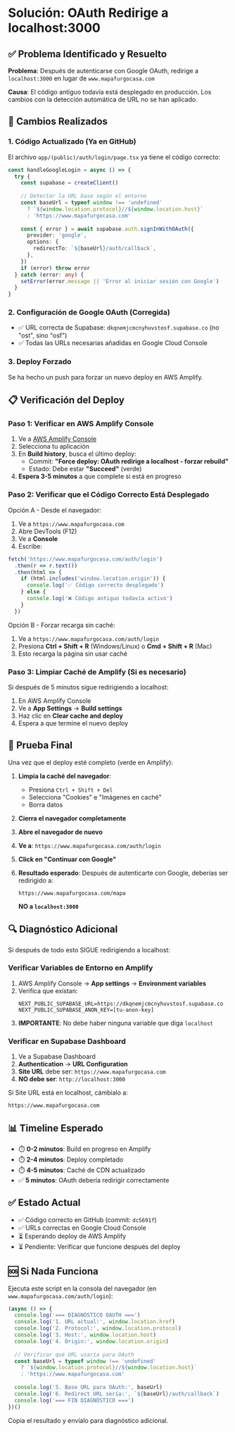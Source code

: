 # Solución: OAuth Redirige a localhost:3000

## ✅ Problema Identificado y Resuelto

**Problema**: Después de autenticarse con Google OAuth, redirige a `localhost:3000` en lugar de `www.mapafurgocasa.com`

**Causa**: El código antiguo todavía está desplegado en producción. Los cambios con la detección automática de URL no se han aplicado.

## 🔧 Cambios Realizados

### 1. Código Actualizado (Ya en GitHub)
El archivo `app/(public)/auth/login/page.tsx` ya tiene el código correcto:

```typescript
const handleGoogleLogin = async () => {
  try {
    const supabase = createClient()
    
    // Detectar la URL base según el entorno
    const baseUrl = typeof window !== 'undefined' 
      ? `${window.location.protocol}//${window.location.host}`
      : 'https://www.mapafurgocasa.com'
    
    const { error } = await supabase.auth.signInWithOAuth({
      provider: 'google',
      options: {
        redirectTo: `${baseUrl}/auth/callback`,
      },
    })
    if (error) throw error
  } catch (error: any) {
    setError(error.message || 'Error al iniciar sesión con Google')
  }
}
```

### 2. Configuración de Google OAuth (Corregida)
- ✅ URL correcta de Supabase: `dkqnemjcmcnyhuvstosf.supabase.co` (no "ost", sino "osf")
- ✅ Todas las URLs necesarias añadidas en Google Cloud Console

### 3. Deploy Forzado
Se ha hecho un push para forzar un nuevo deploy en AWS Amplify.

## 📋 Verificación del Deploy

### Paso 1: Verificar en AWS Amplify Console
1. Ve a [AWS Amplify Console](https://console.aws.amazon.com/amplify)
2. Selecciona tu aplicación
3. En **Build history**, busca el último deploy:
   - Commit: **"Force deploy: OAuth redirige a localhost - forzar rebuild"**
   - Estado: Debe estar **"Succeed"** (verde)
4. **Espera 3-5 minutos** a que complete si está en progreso

### Paso 2: Verificar que el Código Correcto Está Desplegado

Opción A - Desde el navegador:
1. Ve a `https://www.mapafurgocasa.com`
2. Abre DevTools (F12)
3. Ve a **Console**
4. Escribe:
```javascript
fetch('https://www.mapafurgocasa.com/auth/login')
  .then(r => r.text())
  .then(html => {
    if (html.includes('window.location.origin')) {
      console.log('✅ Código correcto desplegado')
    } else {
      console.log('❌ Código antiguo todavía activo')
    }
  })
```

Opción B - Forzar recarga sin caché:
1. Ve a `https://www.mapafurgocasa.com/auth/login`
2. Presiona **Ctrl + Shift + R** (Windows/Linux) o **Cmd + Shift + R** (Mac)
3. Esto recarga la página sin usar caché

### Paso 3: Limpiar Caché de Amplify (Si es necesario)

Si después de 5 minutos sigue redirigiendo a localhost:

1. En AWS Amplify Console
2. Ve a **App Settings** → **Build settings**
3. Haz clic en **Clear cache and deploy**
4. Espera a que termine el nuevo deploy

## 🧪 Prueba Final

Una vez que el deploy esté completo (verde en Amplify):

1. **Limpia la caché del navegador**:
   - Presiona `Ctrl + Shift + Del`
   - Selecciona "Cookies" e "Imágenes en caché"
   - Borra datos

2. **Cierra el navegador completamente**

3. **Abre el navegador de nuevo**

4. **Ve a**: `https://www.mapafurgocasa.com/auth/login`

5. **Click en "Continuar con Google"**

6. **Resultado esperado**: Después de autenticarte con Google, deberías ser redirigido a:
   ```
   https://www.mapafurgocasa.com/mapa
   ```
   **NO a `localhost:3000`**

## 🔍 Diagnóstico Adicional

Si después de todo esto SIGUE redirigiendo a localhost:

### Verificar Variables de Entorno en Amplify

1. AWS Amplify Console → **App settings** → **Environment variables**
2. Verifica que existan:
   ```
   NEXT_PUBLIC_SUPABASE_URL=https://dkqnemjcmcnyhuvstosf.supabase.co
   NEXT_PUBLIC_SUPABASE_ANON_KEY=[tu-anon-key]
   ```
3. **IMPORTANTE**: No debe haber ninguna variable que diga `localhost`

### Verificar en Supabase Dashboard

1. Ve a Supabase Dashboard
2. **Authentication** → **URL Configuration**
3. **Site URL** debe ser: `https://www.mapafurgocasa.com`
4. **NO debe ser**: `http://localhost:3000`

Si Site URL está en localhost, cámbialo a:
```
https://www.mapafurgocasa.com
```

## 📊 Timeline Esperado

- ⏱️ **0-2 minutos**: Build en progreso en Amplify
- ⏱️ **2-4 minutos**: Deploy completado
- ⏱️ **4-5 minutos**: Caché de CDN actualizado
- ✅ **5 minutos**: OAuth debería redirigir correctamente

## ✅ Estado Actual

- ✅ Código correcto en GitHub (commit: `dc5691f`)
- ✅ URLs correctas en Google Cloud Console
- ⏳ Esperando deploy de AWS Amplify
- ⏳ Pendiente: Verificar que funcione después del deploy

## 🆘 Si Nada Funciona

Ejecuta este script en la consola del navegador (en `www.mapafurgocasa.com/auth/login`):

```javascript
(async () => {
  console.log('=== DIAGNÓSTICO OAUTH ===')
  console.log('1. URL actual:', window.location.href)
  console.log('2. Protocol:', window.location.protocol)
  console.log('3. Host:', window.location.host)
  console.log('4. Origin:', window.location.origin)
  
  // Verificar qué URL usaría para OAuth
  const baseUrl = typeof window !== 'undefined' 
    ? `${window.location.protocol}//${window.location.host}`
    : 'https://www.mapafurgocasa.com'
  
  console.log('5. Base URL para OAuth:', baseUrl)
  console.log('6. Redirect URL sería:', `${baseUrl}/auth/callback`)
  console.log('=== FIN DIAGNÓSTICO ===')
})()
```

Copia el resultado y envíalo para diagnóstico adicional.

